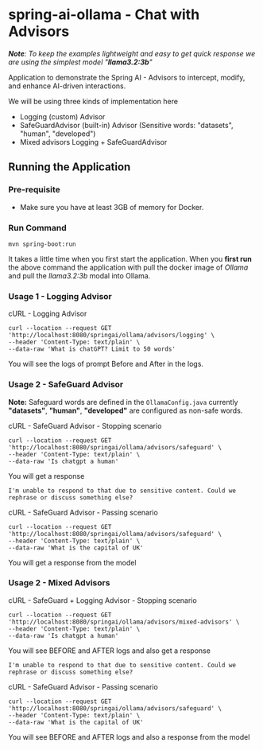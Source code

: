 # spring-ai-ollama - Chat with Advisors

_**Note**: To keep the examples lightweight and easy to get quick response we are using the simplest model "**llama3.2:3b**"_

Application to demonstrate the Spring AI - Advisors to intercept, modify, and enhance AI-driven interactions.

We will be using three kinds of implementation here
- Logging (custom) Advisor
- SafeGuardAdvisor (built-in) Advisor (Sensitive words: "datasets", "human", "developed")
- Mixed advisors Logging + SafeGuardAdvisor

## Running the Application 
### Pre-requisite
- Make sure you have at least 3GB of memory for Docker.

### Run Command
```
mvn spring-boot:run
```
It takes a little time when you first start the application. 
When you **first run** the above command the application with pull the docker image of _Ollama_ and pull the _llama3.2:3b_ modal into Ollama. 

### Usage 1 - Logging Advisor
cURL - Logging Advisor
```
curl --location --request GET 'http://localhost:8080/springai/ollama/advisors/logging' \
--header 'Content-Type: text/plain' \
--data-raw 'What is chatGPT? Limit to 50 words'
```
You will see the logs of prompt Before and After in the logs.

### Usage 2 - SafeGuard Advisor
**Note:** Safeguard words are defined in the `OllamaConfig.java` currently **"datasets"**, **"human"**, **"developed"** are configured as non-safe words.

cURL - SafeGuard Advisor - Stopping scenario
```
curl --location --request GET 'http://localhost:8080/springai/ollama/advisors/safeguard' \
--header 'Content-Type: text/plain' \
--data-raw 'Is chatgpt a human'
```
You will get a response
```
I'm unable to respond to that due to sensitive content. Could we rephrase or discuss something else?
```

cURL - SafeGuard Advisor - Passing scenario
```
curl --location --request GET 'http://localhost:8080/springai/ollama/advisors/safeguard' \
--header 'Content-Type: text/plain' \
--data-raw 'What is the capital of UK'
```
You will get a response from the model

### Usage 2 - Mixed Advisors

cURL - SafeGuard + Logging Advisor - Stopping scenario
```
curl --location --request GET 'http://localhost:8080/springai/ollama/advisors/mixed-advisors' \
--header 'Content-Type: text/plain' \
--data-raw 'Is chatgpt a human'
```
You will see BEFORE and AFTER logs and also get a response
```
I'm unable to respond to that due to sensitive content. Could we rephrase or discuss something else?
```

cURL - SafeGuard Advisor - Passing scenario
```
curl --location --request GET 'http://localhost:8080/springai/ollama/advisors/safeguard' \
--header 'Content-Type: text/plain' \
--data-raw 'What is the capital of UK'
```
You will see BEFORE and AFTER logs and also a response from the model
